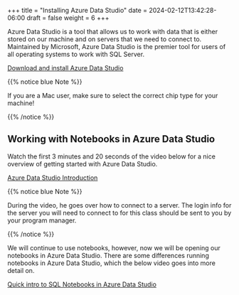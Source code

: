 +++
title = "Installing Azure Data Studio"
date = 2024-02-12T13:42:28-06:00
draft = false
weight = 6
+++

Azure Data Studio is a tool that allows us to work with data that is either stored on our machine and on servers that we need to connect to. Maintained by Microsoft, Azure Data Studio is the premier tool for users of all operating systems to work with SQL Server. 

[Download and install Azure Data Studio](https://learn.microsoft.com/en-us/azure-data-studio/download-azure-data-studio?tabs=win-install%2Cwin-user-install%2Credhat-install%2Cwindows-uninstall%2Credhat-uninstall)

{{% notice blue Note %}}

If you are a Mac user, make sure to select the correct chip type for your machine!

{{% /notice %}}

## Working with Notebooks in Azure Data Studio

Watch the first 3 minutes and 20 seconds of the video below for a nice overview of getting started with Azure Data Studio.

[Azure Data Studio Introduction](https://www.youtube.com/watch?v=4HpBJkjA-M8&list=PLW_iKqdGFW0zS688xkUV56ZxfDaUqZ6kD&index=5)

{{% notice blue Note %}}

During the video, he goes over how to connect to a server. The login info for the server you will need to connect to for this class should be sent to you by your program manager.

{{% /notice %}}

We will continue to use notebooks, however, now we will be opening our notebooks in Azure Data Studio. There are some differences running notebooks in Azure Data Studio, which the below video goes into more detail on.

[Quick intro to SQL Notebooks in Azure Data Studio](https://www.youtube.com/watch?v=Csd9p1-0Y_c)
